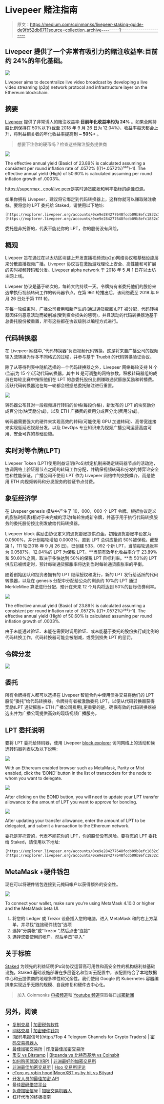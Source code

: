 # Livepeer 赌注指南

> 原文：<https://medium.com/coinmonks/livepeer-staking-guide-de9fb52db671?source=collection_archive---------1----------------------->

## Livepeer 提供了一个非常有吸引力的赌注收益率:目前约 24%的年化基础。

![](img/3e63d1acf9932fc1ceec340c715357e6.png)

Livepeer aims to decentralize live video broadcast by developing a live video streaming (p2p) network protocol and infrastructure layer on the Ethereum blockchain.

## 摘要

[Livepeer](http://livepeer.io/) 提供了非常诱人的赌注收益率:**目前年化收益率约为 24%** 。如果全网持股比例保持在 50%以下(截至 2018 年 9 月 26 日为 12.04%)，收益率每天都会上升，将利益相关者的年化收益率提高到 **~ 50%+** 。

> 想要下注你的硬币吗？检查这些赌注服务提供商

![](img/d41236af66a11a90d08d925d0356867c.png)

The effective annual yield (Basic) of 23.89% is calculated assuming a consistent per round inflation rate of .0572% (((1+.0572%)³⁶⁵)-1). The effective annual yield (High) of 50.60% is calculated assuming per round inflation growth of .0003%.

[https://supermax . cool/live peer](https://supermax.cool/livepeer)是实时通货膨胀和利率指标的绝佳资源。

如果你拥有 Livepeer，建议将它绑定到代码转换器上，这样你就可以赚取赌注收益。要将您的 LPT 委托给 Staked，请使用以下地址:

```
[https://explorer.livepeer.org/accounts/0xe9e284277648fcdb09b8efc1832c73c09b5ecf59](https://explorer.livepeer.org/accounts/0xe9e284277648fcdb09b8efc1832c73c09b5ecf59)0xE9E284277648fcdb09B8EfC1832c73c09b5Ecf59
```

委托是非托管的，代表不能花你的 LPT，你的股份没有风险。

## 概观

Livepeer 旨在通过在以太坊区块链上开发直播视频流(p2p)网络协议和基础设施层来分散直播视频广播。Livepeer 协议旨在激励游戏理论上安全、高性能和可扩展的实时视频转码和分发。Livepeer alpha network 于 2018 年 5 月 1 日在以太坊主网上线。

Livepeer 协议是基于轮次的，每轮大约持续一天。令牌持有者委托他们的股份来选举执行视频转码工作的转码器节点。在第 961 轮推出后，该网络截至 2018 年 9 月 26 日处于第 1111 轮。

在每一轮结束时，广播公司费用和新产生的(通过通货膨胀)LPT 被分配，代码转换器因任何恶意活动而被削减(受到资金损失的惩罚)，并且活动的代码转换器池基于总委托股份被重置，所有这些都在协议级别以编程方式进行。

## 代码转换器

在 Livepeer 网络中,“代码转换器”负责视频代码转换，这是将来自广播公司的视频输入流转换为许多不同格式的过程，并参与基于 Truebit 的代码转换验证协议。

除了从等待列表中随机选择的一个代码转换器之外，Livepeer 网络每轮支持 N 个(当前为 15 个)活动代码转换器，其中 N 是可调整的网络参数。积极转码器组的成员在每轮比赛中按照他们在 LPT 的总委托股份比例赚取通货膨胀奖励和转播费。活跃代码转换器池在每一轮都会根据总委托赌注进行重置。

![](img/cf9b6a0949d2e49a2d2f4fdd5dfece2d.png)

转码器公布其对一段视频进行转码的价格(每段价格)，新发布的 LPT 的块奖励分成百分比(块奖励分成)，以及 ETH 广播费的费用分成百分比(费用分成)。

转码器需要强大的硬件来实现高效的转码(可能使用 GPU 加速转码)、高带宽连接来实现低延迟视频分发，以及 DevOps 专业知识来为视频广播公司运营高度可用、安全可靠的基础设施。

## 实时对等令牌(LPT)

Livepeer Token (LPT)使用利益证明(PoS)绑定机制来确定转码器节点的活动池，协调网络上验证器节点之间的转码工作分配，并确保视频转码和分发的博弈论安全性和性能保证。广播公司不使用 LPT 作为 Livepeer 网络中的交换媒介，而是使用 ETH 向视频转码和分发服务的验证节点付费。

## 象征经济学

在 Livepeer genesis 模块中产生了 10，000，000 个 LPT 令牌。根据协议定义的膨胀时间表(相对于未完成的浮动)每轮生成新令牌，并基于用于执行代码转换服务的委托股份按比例发放给代码转换器。

Livepeer block 奖励由协议定义的通货膨胀提供资金。初始通货膨胀率设定为 0.0500%，并计划每轮增加 0.0003%，直到 LPT 总供应量的 50%被保税。截至第 1，111 轮(2018 年 9 月 26 日)，已创建 533，092 个新 LPT，当前每轮通胀率为 0.0587%，12.04%的 LPT 为保税 LPT。**当前有效年化收益率介于 23.89%和 50.60%之间，取决于多快达到 50%的保税 LPT 目标利率。**当 50%的 LPT 供应已被绑定时，预计每轮通货膨胀率将达到当时每轮通货膨胀率的平衡。

随着创始团队和投资者拥有的 LPT 继续授权和发行，新的 LPT 发行给活跃的代码转换器，以及在 genesis 分配中分配给公众的剩余约 10%的 LPT 通过 MerkleMine 算法进行分配，预计在未来 12 个月内将达到 50%的目标债券利率。

![](img/d41236af66a11a90d08d925d0356867c.png)

The effective annual yield (Basic) of 23.89% is calculated assuming a consistent per round inflation rate of .0572% (((1+.0572%)³⁶⁵)-1). The effective annual yield (High) of 50.60% is calculated assuming per round inflation growth of .0003%.

由于未能通过验证、未能在需要时调用验证、或未能基于委托的股份执行成比例的代码转换工作，代码转换器可能会被削减，或受到损失 LPT 的惩罚。

## 令牌分发

![](img/4cea227f95ef1f32bc27cbefbda0e4d5.png)

## 委托

所有令牌持有人都可以选择在 Livepeer 智能合约中使用债券交易将他们的 LPT 股份“委托”给代码转换器。令牌持有者被激励委托 LPT，以便从代码转换器获得奖励(LPT 通货膨胀+ ETH 广播公司费用),更重要的是，确保有效的代码转换器被选出并为广播公司提供高效的现场视频广播服务。

## LPT 委托说明

要将 LPT 委托给转码器，使用 Livepeer [block explorer](http://explorer.livepeer.org/transcoders) 访问网络上的活动和候选转码器列表以及以下说明:

![](img/8c44920fc2f9f9f724a1e5008e1225af.png)

With an Ethereum enabled browser such as MetaMask, Parity or Mist enabled, click the ‘BOND’ button in the list of transcoders for the node to whom you want to delegate.

![](img/0c10ebdcaf9802485a26f5c70e0011af.png)

After clicking on the BOND button, you will need to update your LPT transfer allowance to the amount of LPT you want to approve for bonding.

![](img/96ea017970da53349e71d0131f2edc51.png)

After updating your transfer allowance, enter the amount of LPT to be delegated, and submit a transaction to the Ethereum network.

委托是非托管的，代表不能花你的 LPT，你的股份没有风险。要将您的 LPT 委托给 Staked，请使用以下地址:

```
[https://explorer.livepeer.org/accounts/0xe9e284277648fcdb09b8efc1832c73c09b5ecf59](https://explorer.livepeer.org/accounts/0xe9e284277648fcdb09b8efc1832c73c09b5ecf59)0xE9E284277648fcdb09B8EfC1832c73c09b5Ecf59
```

## MetaMask +硬件钱包

现在可以将硬件钱包连接到元掩码帐户以获得额外的安全性。

![](img/42e846c09e9e2b76fce95cd3b71822fe.png)

To connect your wallet, make sure you’re using MetaMask 4.10.0 or higher and the MetaMask ​beta UI​.

1.  将您的 Ledger 或 Trezor 设备插入您的电脑，进入 MetaMask 和的右上方菜单，并寻找“连接硬件钱包”选项
2.  选择“分类帐”或“Trezor ”,然后点击“连接”
3.  选择您要使用的帐户，然后单击“导入”

## 关于标桩

[Staked](http://staked.us) 为领先的利益证明(PoS)协议运营高可用性和高安全性的机构级利益基础设施。Staked 基础设施部署在多层签名和监听云配置中，该配置结合了本地数据中心和云提供商的地理多样性和冗余性。我们使用 Google 的 Kubernetes 容器编排来实现近乎无限的规模、自我修复和硬件去中心化。

> 加入 Coinmonks [电报频道](https://t.me/coincodecap)和 [Youtube 频道](https://www.youtube.com/c/coinmonks/videos)获取每日[加密新闻](http://coincodecap.com/)

## 另外，阅读

*   [复制交易](/coinmonks/top-10-crypto-copy-trading-platforms-for-beginners-d0c37c7d698c) | [加密税务软件](/coinmonks/crypto-tax-software-ed4b4810e338)
*   [网格交易](https://coincodecap.com/grid-trading) | [加密硬件钱包](/coinmonks/the-best-cryptocurrency-hardware-wallets-of-2020-e28b1c124069)
*   [密码电报信号](http://Top 4 Telegram Channels for Crypto Traders) | [密码交易机器人](/coinmonks/crypto-trading-bot-c2ffce8acb2a)
*   [最佳加密交易所](/coinmonks/crypto-exchange-dd2f9d6f3769) | [印度最佳加密交易所](/coinmonks/bitcoin-exchange-in-india-7f1fe79715c9)
*   [币安 vs Bitstamp](https://coincodecap.com/binance-vs-bitstamp) | [Bitpanda vs 比特币基地 vs Coinsbit](https://coincodecap.com/bitpanda-coinbase-coinsbit)
*   [如何购买瑞波(XRP)](https://coincodecap.com/buy-ripple-india) | [非洲最好的加密交易所](https://coincodecap.com/crypto-exchange-africa)
*   [非洲最佳加密交易所](https://coincodecap.com/crypto-exchange-africa) | [Hoo 交易所评论](https://coincodecap.com/hoo-exchange-review)
*   [eToro vs robin hood](https://coincodecap.com/etoro-robinhood)|[MoonXBT vs by bit vs Bityard](https://coincodecap.com/bybit-bityard-moonxbt)
*   [开发人员的最佳加密 API](/coinmonks/best-crypto-apis-for-developers-5efe3a597a9f)
*   最佳[密码借贷平台](/coinmonks/top-5-crypto-lending-platforms-in-2020-that-you-need-to-know-a1b675cec3fa)
*   [免费加密信号](/coinmonks/free-crypto-signals-48b25e61a8da) | [加密交易机器人](/coinmonks/crypto-trading-bot-c2ffce8acb2a)
*   杠杆代币的终极指南